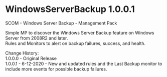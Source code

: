 # WindowsServerBackup 1.0.0.1
SCOM - Windows Server Backup - Management Pack

Simple MP to discover the Windows Server Backup feature on Windows Server from 2008R2 and later.  
Rules and Monitors to alert on backup failures, success, and health.

Change History:  
1.0.0.0 - Original Release  
1.0.0.1 - 6-12-2020 - New and updated rules and the Last Backup monitor to include more events for possible backup failures. 
